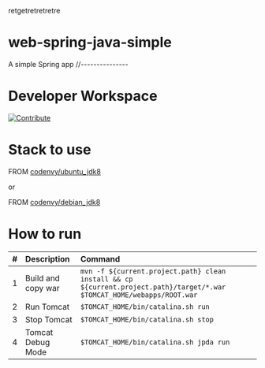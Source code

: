 retgetretretretre
# web-spring-java-simple
A simple Spring app
//---------------
# Developer Workspace

[![Contribute](http://beta.codenvy.com/factory/resources/codenvy-contribute.svg)](http://beta.codenvy.com/f?id=hrh4c8gw8tlehd0i)

# Stack to use

FROM [codenvy/ubuntu_jdk8](https://hub.docker.com/r/codenvy/ubuntu_jdk8/)

or


FROM [codenvy/debian_jdk8](https://hub.docker.com/r/codenvy/debian_jdk8/)

# How to run

| #       | Description           | Command  |
| :------------- |:-------------| :-----|
| 1      | Build and copy war | `mvn -f ${current.project.path} clean install && cp ${current.project.path}/target/*.war $TOMCAT_HOME/webapps/ROOT.war` |
| 2      | Run Tomcat      |   `$TOMCAT_HOME/bin/catalina.sh run` |
| 3 | Stop Tomcat      |    `$TOMCAT_HOME/bin/catalina.sh stop` |
| 4 | Tomcat Debug Mode      |    `$TOMCAT_HOME/bin/catalina.sh jpda run` |

